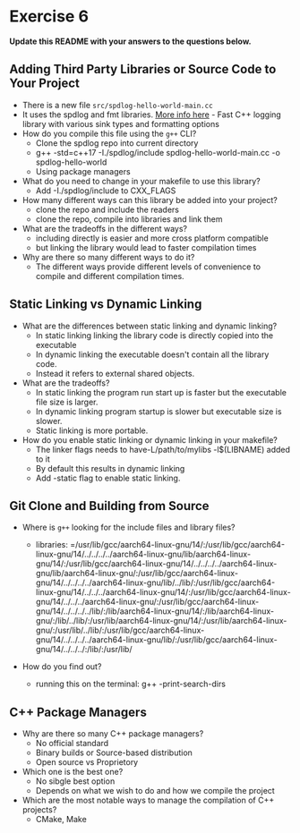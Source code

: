 # Exercise 6

**Update this README with your answers to the questions below.**

## Adding Third Party Libraries or Source Code to Your Project

- There is a new file `src/spdlog-hello-world-main.cc`
- It uses the spdlog and fmt libraries. 
  [More info here](https://github.com/gabime/spdlog) - Fast C++ logging 
  library with various sink types and formatting options
- How do you compile this file using the `g++` CLI?
  * Clone the spdlog repo into current directory
  * g++ -std=c++17 -I./spdlog/include spdlog-hello-world-main.cc -o spdlog-hello-world
  * Using package managers
- What do you need to change in your makefile to use this library?
  * Add -I./spdlog/include to CXX_FLAGS
- How many different ways can this library be added into your project?
  * clone the repo and include the readers
  * clone the repo, compile into libraries and link them
- What are the tradeoffs in the different ways?
  * including directly is easier and more cross platform compatible
  * but linking the library would lead to faster compilation times
- Why are there so many different ways to do it?
  * The different ways provide different levels of convenience to compile and different compilation times.
  
## Static Linking vs Dynamic Linking

- What are the differences between static linking and dynamic linking?
  * In static linking linking the library code is directly copied into the executable
  * In dynamic linking the executable doesn't contain all the library code.
  * Instead it refers to external shared objects.
- What are the tradeoffs?
  * In static linking the program run start up is faster but the executable file size is larger.
  * In dynamic linking program startup is slower but executable size is slower.
  * Static linking is more portable.
- How do you enable static linking or dynamic linking in your makefile?
  * The linker flags needs to have-L/path/to/mylibs -l$(LIBNAME) added to it
  * By default this results in dynamic linking
  * Add -static flag to enable static linking.

## Git Clone and Building from Source

- Where is `g++` looking for the include files and library files?
  * libraries: =/usr/lib/gcc/aarch64-linux-gnu/14/:/usr/lib/gcc/aarch64-linux-gnu/14/../../../../aarch64-linux-gnu/lib/aarch64-linux-gnu/14/:/usr/lib/gcc/aarch64-linux-gnu/14/../../../../aarch64-linux-gnu/lib/aarch64-linux-gnu/:/usr/lib/gcc/aarch64-linux-gnu/14/../../../../aarch64-linux-gnu/lib/../lib/:/usr/lib/gcc/aarch64-linux-gnu/14/../../../aarch64-linux-gnu/14/:/usr/lib/gcc/aarch64-linux-gnu/14/../../../aarch64-linux-gnu/:/usr/lib/gcc/aarch64-linux-gnu/14/../../../../lib/:/lib/aarch64-linux-gnu/14/:/lib/aarch64-linux-gnu/:/lib/../lib/:/usr/lib/aarch64-linux-gnu/14/:/usr/lib/aarch64-linux-gnu/:/usr/lib/../lib/:/usr/lib/gcc/aarch64-linux-gnu/14/../../../../aarch64-linux-gnu/lib/:/usr/lib/gcc/aarch64-linux-gnu/14/../../../:/lib/:/usr/lib/

- How do you find out?
  * running this on the terminal: g++ -print-search-dirs

## C++ Package Managers

- Why are there so many C++ package managers?
  * No official standard
  * Binary builds or Source-based distribution
  * Open source vs Proprietory
- Which one is the best one?
  * No sibgle best option
  * Depends on what we wish to do and how we compile the project
- Which are the most notable ways to manage the compilation of C++ projects?
  * CMake, Make
